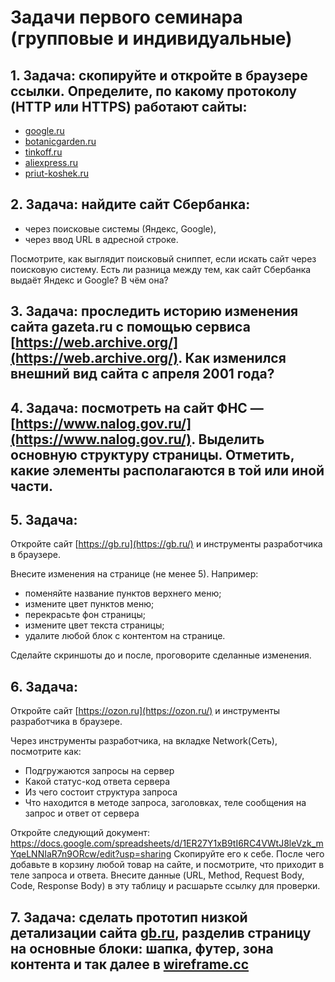 # Задачи первого семинара (групповые и индивидуальные)
## 1. **Задача:** скопируйте и откройте в браузере ссылки. Определите, по какому протоколу (HTTP или HTTPS) работают сайты:

- [google.ru](https://www.google.ru/)
- [botanicgarden.ru](http://botanicgarden.ru)
- [tinkoff.ru](http://tinkoff.ru)
- [aliexpress.ru](http://aliexpress.ru)
- [priut-koshek.ru](http://priut-koshek.ru/)

## 2. **Задача:** найдите сайт Сбербанка:

- через поисковые системы (Яндекс, Google),
- через ввод URL в адресной строке.

Посмотрите, как выглядит поисковый сниппет, если искать сайт через поисковую систему. Есть ли разница между тем, как сайт Сбербанка выдаёт Яндекс и Google? В чём она?

## 3. **Задача:** проследить историю изменения сайта **gazeta.ru** с помощью сервиса [https://web.archive.org/](https://web.archive.org/). Как изменился внешний вид сайта с апреля 2001 года?

## 4. **Задача:** посмотреть на сайт ФНС — [https://www.nalog.gov.ru/](https://www.nalog.gov.ru/). Выделить основную структуру страницы.  Отметить, какие элементы располагаются в той или иной части.

## 5. **Задача:**

Откройте сайт [https://gb.ru](https://gb.ru/) и инструменты разработчика в браузере.

Внесите изменения на странице (не менее 5). Например:

- поменяйте название пунктов верхнего меню;
- измените цвет пунктов меню;
- перекрасьте фон страницы;
- измените цвет текста страницы;
- удалите любой блок с контентом на странице.

Сделайте скриншоты до и после, проговорите сделанные изменения.

## 6. **Задача:**

Откройте сайт [https://ozon.ru](https://ozon.ru/) и инструменты разработчика в браузере.

Через инструменты разработчика, на вкладке Network(Сеть), посмотрите как:
- Подгружаются запросы на сервер
- Какой статус-код ответа сервера
- Из чего состоит структура запроса
- Что находится в методе запроса, заголовках, теле сообщения на запрос и ответ от сервера

Откройте следующий документ: https://docs.google.com/spreadsheets/d/1ER27Y1xB9tI6RC4VWtJ8leVzk_mYqeLNNIaR7n9ORcw/edit?usp=sharing
Скопируйте его к себе.
После чего добавьте в корзину любой товар на сайте, и посмотрите, что приходит в теле запроса и ответа.
Внесите данные (URL, Method, Request Body, Code, Response Body) в эту таблицу и расшарьте ссылку для проверки.

## 7. **Задача:** сделать прототип низкой детализации сайта [gb.ru](https://gb.ru/), разделив страницу на основные блоки: шапка, футер, зона контента и так далее в [wireframe.cc](https://wireframe.cc/)
